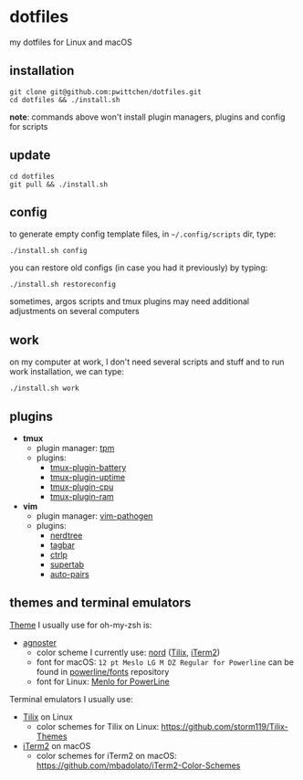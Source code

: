 dotfiles
========
my dotfiles for Linux and macOS

installation
------------

```shell
git clone git@github.com:pwittchen/dotfiles.git
cd dotfiles && ./install.sh
```

**note**: commands above won't install plugin managers, plugins and config for scripts

update
------

```shell
cd dotfiles
git pull && ./install.sh
```

config
------

to generate empty config template files, in `~/.config/scripts` dir, type:

```
./install.sh config
```

you can restore old configs (in case you had it previously) by typing:

```
./install.sh restoreconfig
```

sometimes, argos scripts and tmux plugins may need additional adjustments on several computers

work
----

on my computer at work, I don't need several scripts and stuff and to run work installation, we can type:

```shell
./install.sh work
```

plugins
-------
- **tmux**
  - plugin manager: [tpm](https://github.com/tmux-plugins/tpm)
  - plugins:
    - [tmux-plugin-battery](https://github.com/pwittchen/tmux-plugin-battery)
    - [tmux-plugin-uptime](https://github.com/pwittchen/tmux-plugin-uptime)
    - [tmux-plugin-cpu](https://github.com/pwittchen/tmux-plugin-cpu)
    - [tmux-plugin-ram](https://github.com/pwittchen/tmux-plugin-ram)
- **vim**
  - plugin manager: [vim-pathogen](https://github.com/tpope/vim-pathogen)
  - plugins:
    - [nerdtree](https://github.com/scrooloose/nerdtree)
    - [tagbar](https://github.com/majutsushi/tagbar)
    - [ctrlp](https://github.com/kien/ctrlp.vim)
    - [supertab](https://github.com/ervandew/supertab)
    - [auto-pairs](https://github.com/jiangmiao/auto-pairs)

themes and terminal emulators
-----------------------------

[Theme](https://github.com/robbyrussell/oh-my-zsh/wiki/themes) I usually use for oh-my-zsh is:
- [agnoster](https://github.com/robbyrussell/oh-my-zsh/wiki/themes#agnoster)
  - color scheme I currently use: [nord](https://arcticicestudio.github.io/nord/) ([Tilix](https://github.com/arcticicestudio/nord-tilix), [iTerm2](https://github.com/arcticicestudio/nord-iterm2))
  - font for macOS: `12 pt Meslo LG M DZ Regular for Powerline` can be found in [powerline/fonts](https://github.com/powerline/fonts) repository
  - font for Linux: [Menlo for PowerLine](https://github.com/abertsch/Menlo-for-Powerline)

Terminal emulators I usually use:
- [Tilix](https://gnunn1.github.io/tilix-web/) on Linux
   - color schemes for Tilix on Linux: https://github.com/storm119/Tilix-Themes
 - [iTerm2](https://www.iterm2.com/) on macOS
   - color schemes for iTerm2 on macOS: https://github.com/mbadolato/iTerm2-Color-Schemes
